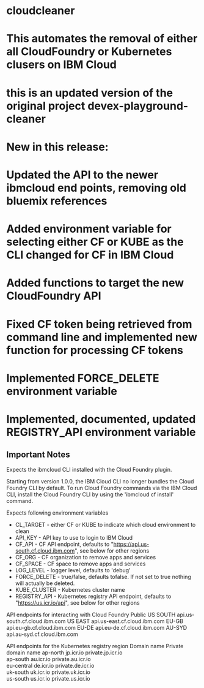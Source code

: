 # cloudcleaner
# 
# This automates the removal of either all CloudFoundry or Kubernetes clusers on IBM Cloud
# this is an updated version of the original project devex-playground-cleaner
# 
# New in this release: 
# 
# Updated the API to the newer ibmcloud end points, removing old bluemix references
# Added environment variable for selecting either CF or KUBE as the CLI changed for CF in IBM Cloud
# Added functions to target the new CloudFoundry API
# Fixed CF token being retrieved from command line and implemented new function for processing CF tokens
# Implemented FORCE_DELETE environment variable
# Implemented, documented, updated REGISTRY_API environment variable

## Important Notes

Expects the ibmcloud CLI installed with the Cloud Foundry plugin.

Starting from version 1.0.0, the IBM Cloud CLI no longer bundles the Cloud Foundry CLI by default. To run Cloud Foundry commands via the IBM Cloud CLI, install the Cloud Foundry CLI by using the 'ibmcloud cf install' command.

Expects following environment variables
* CL_TARGET - either CF or KUBE to indicate which cloud environment to clean
* API_KEY - API key to use to login to IBM Cloud
* CF_API - CF API endpoint, defaults to "https://api.us-south.cf.cloud.ibm.com", see below for other regions
* CF_ORG - CF organization to remove apps and services
* CF_SPACE - CF space to remove apps and services
* LOG_LEVEL - logger level, defaults to 'debug'
* FORCE_DELETE - true/false, defaults tofalse. If not set to true nothing will actually be deleted. 
* KUBE_CLUSTER - Kubernetes cluster name
* REGISTRY_API - Kubernetes registry API endpoint, defaults to "https://us.icr.io/api", see below for other regions


API endpoints for interacting with Cloud Foundry Public
US SOUTH	api.us-south.cf.cloud.ibm.com
US EAST	api.us-east.cf.cloud.ibm.com
EU-GB	api.eu-gb.cf.cloud.ibm.com
EU-DE	api.eu-de.cf.cloud.ibm.com
AU-SYD	api.au-syd.cf.cloud.ibm.com

API endpoints for the Kubernetes registry
region	    Domain name	Private domain name	
ap-north	jp.icr.io	private.jp.icr.io	
ap-south	au.icr.io	private.au.icr.io	
eu-central	de.icr.io	private.de.icr.io	
uk-south	uk.icr.io	private.uk.icr.io	
us-south	us.icr.io	private.us.icr.io

